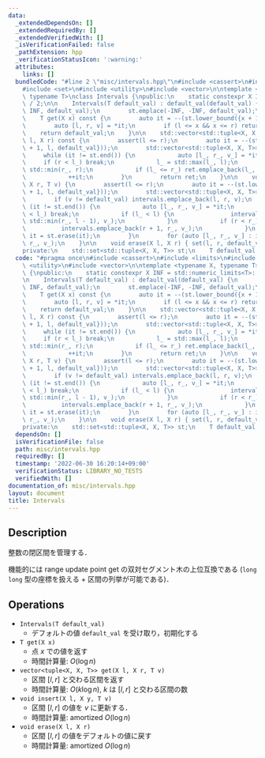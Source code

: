 ```yaml
---
data:
  _extendedDependsOn: []
  _extendedRequiredBy: []
  _extendedVerifiedWith: []
  _isVerificationFailed: false
  _pathExtension: hpp
  _verificationStatusIcon: ':warning:'
  attributes:
    links: []
  bundledCode: "#line 2 \"misc/intervals.hpp\"\n#include <cassert>\n#include <limits>\n\
    #include <set>\n#include <utility>\n#include <vector>\n\ntemplate <typename X,\
    \ typename T>\nclass Intervals {\npublic:\n    static constexpr X INF = std::numeric_limits<T>::max()\
    \ / 2;\n\n    Intervals(T default_val) : default_val(default_val) {\n        st.emplace(INF,\
    \ INF, default_val);\n        st.emplace(-INF, -INF, default_val);\n    }\n\n\
    \    T get(X x) const {\n        auto it = --(st.lower_bound({x + 1, x, default_val}));\n\
    \        auto [l, r, v] = *it;\n        if (l <= x && x <= r) return v;\n    \
    \    return default_val;\n    }\n\n    std::vector<std::tuple<X, X, T>> get(X\
    \ l, X r) const {\n        assert(l <= r);\n        auto it = --(st.lower_bound({l\
    \ + 1, l, default_val}));\n        std::vector<std::tuple<X, X, T>> ret;\n   \
    \     while (it != st.end()) {\n            auto [l_, r_, v_] = *it;\n       \
    \     if (r < l_) break;\n            l_ = std::max(l_, l);\n            r_ =\
    \ std::min(r_, r);\n            if (l_ <= r_) ret.emplace_back(l_, r_, v_);\n\
    \            ++it;\n        }\n        return ret;\n    }\n\n    void set(X l,\
    \ X r, T v) {\n        assert(l <= r);\n        auto it = --(st.lower_bound({l\
    \ + 1, l, default_val}));\n        std::vector<std::tuple<X, X, T>> intervals;\n\
    \        if (v != default_val) intervals.emplace_back(l, r, v);\n        while\
    \ (it != st.end()) {\n            auto [l_, r_, v_] = *it;\n            if (r\
    \ < l_) break;\n            if (l_ < l) {\n                intervals.emplace_back(l_,\
    \ std::min(r_, l - 1), v_);\n            }\n            if (r < r_) {\n      \
    \          intervals.emplace_back(r + 1, r_, v_);\n            }\n           \
    \ it = st.erase(it);\n        }\n        for (auto [l_, r_, v_] : intervals) st.emplace(l_,\
    \ r_, v_);\n    }\n\n    void erase(X l, X r) { set(l, r, default_val); }\n\n\
    private:\n    std::set<std::tuple<X, X, T>> st;\n    T default_val;\n};\n"
  code: "#pragma once\n#include <cassert>\n#include <limits>\n#include <set>\n#include\
    \ <utility>\n#include <vector>\n\ntemplate <typename X, typename T>\nclass Intervals\
    \ {\npublic:\n    static constexpr X INF = std::numeric_limits<T>::max() / 2;\n\
    \n    Intervals(T default_val) : default_val(default_val) {\n        st.emplace(INF,\
    \ INF, default_val);\n        st.emplace(-INF, -INF, default_val);\n    }\n\n\
    \    T get(X x) const {\n        auto it = --(st.lower_bound({x + 1, x, default_val}));\n\
    \        auto [l, r, v] = *it;\n        if (l <= x && x <= r) return v;\n    \
    \    return default_val;\n    }\n\n    std::vector<std::tuple<X, X, T>> get(X\
    \ l, X r) const {\n        assert(l <= r);\n        auto it = --(st.lower_bound({l\
    \ + 1, l, default_val}));\n        std::vector<std::tuple<X, X, T>> ret;\n   \
    \     while (it != st.end()) {\n            auto [l_, r_, v_] = *it;\n       \
    \     if (r < l_) break;\n            l_ = std::max(l_, l);\n            r_ =\
    \ std::min(r_, r);\n            if (l_ <= r_) ret.emplace_back(l_, r_, v_);\n\
    \            ++it;\n        }\n        return ret;\n    }\n\n    void set(X l,\
    \ X r, T v) {\n        assert(l <= r);\n        auto it = --(st.lower_bound({l\
    \ + 1, l, default_val}));\n        std::vector<std::tuple<X, X, T>> intervals;\n\
    \        if (v != default_val) intervals.emplace_back(l, r, v);\n        while\
    \ (it != st.end()) {\n            auto [l_, r_, v_] = *it;\n            if (r\
    \ < l_) break;\n            if (l_ < l) {\n                intervals.emplace_back(l_,\
    \ std::min(r_, l - 1), v_);\n            }\n            if (r < r_) {\n      \
    \          intervals.emplace_back(r + 1, r_, v_);\n            }\n           \
    \ it = st.erase(it);\n        }\n        for (auto [l_, r_, v_] : intervals) st.emplace(l_,\
    \ r_, v_);\n    }\n\n    void erase(X l, X r) { set(l, r, default_val); }\n\n\
    private:\n    std::set<std::tuple<X, X, T>> st;\n    T default_val;\n};"
  dependsOn: []
  isVerificationFile: false
  path: misc/intervals.hpp
  requiredBy: []
  timestamp: '2022-06-30 16:20:14+09:00'
  verificationStatus: LIBRARY_NO_TESTS
  verifiedWith: []
documentation_of: misc/intervals.hpp
layout: document
title: Intervals
---
```


## Description

整数の閉区間を管理する．

機能的には range update point get の双対セグメント木の上位互換である (`long long` 型の座標を扱える + 区間の列挙が可能である)．

## Operations

- `Intervals(T default_val)`
    - デフォルトの値 `default_val` を受け取り，初期化する
- `T get(X x)`
    - 点 $x$ での値を返す
    - 時間計算量: $O(\log n)$
- `vector<tuple<X, X, T>> get(X l, X r, T v)`
    - 区間 $[l, r]$ と交わる区間を返す
    - 時間計算量: $O(k\log n)$, $k$ は $[l, r]$ と交わる区間の数
- `void insert(X l, X y, T v)`
    - 区間 $[l, r]$ の値を $v$ に更新する．
    - 時間計算量: $\mathrm{amortized}\ O(\log n)$
- `void erase(X l, X r)`
    - 区間 $[l, r]$ の値をデフォルトの値に戻す
    - 時間計算量: $\mathrm{amortized}\ O(\log n)$